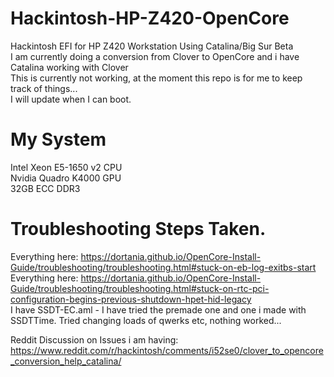 # Hackintosh-HP-Z420-OpenCore
Hackintosh EFI for HP Z420 Workstation Using Catalina/Big Sur Beta   
I am currently doing a conversion from Clover to OpenCore  and i have Catalina working with Clover  
This is currently not working, at the moment this repo is for me to keep track of things...   
I will update when I can boot.  

# My System
Intel Xeon E5-1650 v2 CPU  
Nvidia Quadro K4000 GPU   
32GB ECC DDR3   

# Troubleshooting Steps Taken.  

Everything here: https://dortania.github.io/OpenCore-Install-Guide/troubleshooting/troubleshooting.html#stuck-on-eb-log-exitbs-start     
Everything here: https://dortania.github.io/OpenCore-Install-Guide/troubleshooting/troubleshooting.html#stuck-on-rtc-pci-configuration-begins-previous-shutdown-hpet-hid-legacy     
I have SSDT-EC.aml - I have tried the premade one and one i made with SSDTTime. Tried changing loads of qwerks etc, nothing worked...    


Reddit Discussion on Issues i am having: https://www.reddit.com/r/hackintosh/comments/i52se0/clover_to_opencore_conversion_help_catalina/
